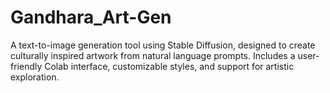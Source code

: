 # Gandhara_Art-Gen
A text-to-image generation tool using Stable Diffusion, designed to create culturally inspired artwork from natural language prompts. Includes a user-friendly Colab interface, customizable styles, and support for artistic exploration.
